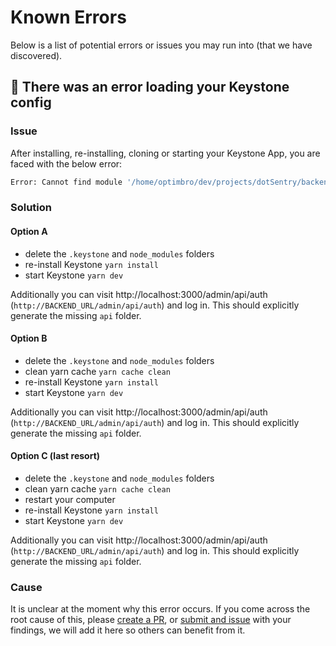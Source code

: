 # Known Errors

Below is a list of potential errors or issues you may run into (that we have discovered).

## 🚨 There was an error loading your Keystone config

### Issue

After installing, re-installing, cloning or starting your Keystone App, you are faced with the below error:

```bash
Error: Cannot find module '/home/optimbro/dev/projects/dotSentry/backend/.keystone/admin/.next/server/pages/api/__keystone_api_build'
```

### Solution

#### **Option A**

- delete the `.keystone` and `node_modules` folders
- re-install Keystone `yarn install`
- start Keystone `yarn dev`

Additionally you can visit http://localhost:3000/admin/api/auth (`http://BACKEND_URL/admin/api/auth`) and log in.
This should explicitly generate the missing `api` folder.

#### **Option B**

- delete the `.keystone` and `node_modules` folders
- clean yarn cache `yarn cache clean`
- re-install Keystone `yarn install`
- start Keystone `yarn dev`

Additionally you can visit http://localhost:3000/admin/api/auth (`http://BACKEND_URL/admin/api/auth`) and log in.
This should explicitly generate the missing `api` folder.

#### **Option C (last resort)**

- delete the `.keystone` and `node_modules` folders
- clean yarn cache `yarn cache clean`
- restart your computer
- re-install Keystone `yarn install`
- start Keystone `yarn dev`

Additionally you can visit http://localhost:3000/admin/api/auth (`http://BACKEND_URL/admin/api/auth`) and log in.
This should explicitly generate the missing `api` folder.

### Cause

It is unclear at the moment why this error occurs.
If you come across the root cause of this, please [create a PR](https://github.com/ijsto/keystone-plugins/pulls), or [submit and issue](https://github.com/ijsto/keystone-plugins/issues/new) with your findings, we will add it here so others can benefit from it.
